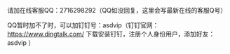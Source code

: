 请加在线客服QQ：2716298292（QQ如没回复，这里会写最新在线的客服Q号）

QQ暂时加不了时，可以加钉钉号：asdvip（钉钉官网：https://www.dingtalk.com/  下载安装钉钉，注册个人身份用户，添加好友：asdvip  ）
